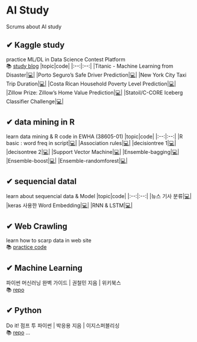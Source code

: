 # AI Study
Scrums about AI study

## ✔ Kaggle study
practice ML/DL in Data Science Contest Platform<br>
📚 [study blog](https://gdscewha.tistory.com/category/%EC%8A%A4%ED%84%B0%EB%94%94/%EC%BA%90%EA%B8%80%20%ED%95%84%EC%82%AC)
|topic|code|
|:--:|:--:|
|Titanic - Machine Learning from Disaster|[💻](https://github.com/JangAyeon/AI_Study/blob/main/Kaggle_Study/Titanic%20-%20Machine%20Learning%20from%20Disaster.ipynb)|
|Porto Seguro’s Safe Driver Prediction|[💻](https://github.com/JangAyeon/AI_Study/blob/main/Kaggle_Study/Porto_Seguro%E2%80%99s_Safe_Driver_Prediction.ipynb)|
|New York City Taxi Trip Duration|[💻](https://github.com/JangAyeon/AI_Study/blob/main/Kaggle_Study/New_York_City_Taxi_Trip_Duration.ipynb)|
|Costa Rican Household Poverty Level Prediction|[💻](https://github.com/JangAyeon/AI_Study/blob/main/Kaggle_Study/Costa_Rican_Household_Poverty_Level_Prediction.ipynb)|
|Zillow Prize: Zillow’s Home Value Prediction|[💻](https://github.com/JangAyeon/AI_Study/blob/main/Kaggle_Study/Zillow_Prize_Zillow%E2%80%99s_Home_Value_Prediction.ipynb)|
|Statoil/C-CORE Iceberg Classifier Challenge|[💻](https://github.com/JangAyeon/AI_Study/blob/main/Kaggle_Study/Statoil_C_CORE_Iceberg_Classifier_Challenge.ipynb)|
## ✔ data mining in R
learn data mining & R code in EWHA (38605-01) 
|topic|code|
|:--:|:--:|
|R basic : word freq in script|[💻](https://github.com/JangAyeon/AI_Study/blob/main/data_mining_in_R/word_freq.R)|
|Association rules|[💻](https://github.com/JangAyeon/AI_Study/blob/main/data_mining_in_R/association.R)|
|decisiontree 1|[💻](https://github.com/JangAyeon/AI_Study/blob/main/data_mining_in_R/decisiontree_1.R)|
|decisontree 2|[💻](https://github.com/JangAyeon/AI_Study/blob/main/data_mining_in_R/decisiontree_2.R)|
|Support Vector Machine|[💻](https://github.com/JangAyeon/AI_Study/blob/main/data_mining_in_R/svm.R)|
|Ensemble-bagging|[💻](https://github.com/JangAyeon/AI_Study/blob/main/data_mining_in_R/esemble_bag.R)|
|Ensemble-boost|[💻](https://github.com/JangAyeon/AI_Study/blob/main/data_mining_in_R/esemble_boost.R)|
|Ensemble-randomforest|[💻](https://github.com/JangAyeon/AI_Study/blob/main/data_mining_in_R/esemble_randomforest.R)|

## ✔ sequencial datal
learn about sequencial data & Model
|topic|code|
|:--:|:--:|
|뉴스 기사 분류|[💻](https://github.com/JangAyeon/AI_Study/blob/main/sequencial_data/3_5_classifying_newswires.ipynb)|
|keras 사용한 Word Embedding|[💻](https://github.com/JangAyeon/AI_Study/blob/main/sequencial_data/6_1_using_word_embeddings.ipynb)|
|RNN & LSTM|[💻](https://github.com/JangAyeon/AI_Study/blob/main/sequencial_data/6_2_understanding_recurrent_neural_network.ipynb)|

## ✔ Web Crawling
learn how to scarp data in web site <br> 📚 [practice code](https://github.com/JangAyeon/AI_Study/tree/main/Crawling)

## ✔ Machine Learning 
파이썬 머신러닝 완벽 가이드 | 권철민 지음 | 위키북스 <br> 📚 [repo](https://github.com/JangAyeon/Python_Machine_Learning)

## ✔ Python
Do it! 점프 투 파이썬 | 박응용 지음 | 이지스퍼블리싱 <br> 📚 [repo](https://github.com/JangAyeon/Jump_To_Python)
...
